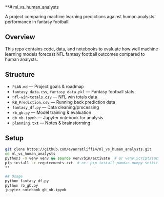 **# ml_vs_human_analysts

A project comparing machine learning predictions against human analysts’ performance in fantasy football.

## Overview
This repo contains code, data, and notebooks to evaluate how well machine learning models forecast NFL fantasy football outcomes compared to human analysts.

## Structure
- `PLAN.md` — Project goals & roadmap  
- `fantasy_data.csv`, `fantasy_data.pkl` — Fantasy football stats  
- `nfl-win-totals.csv` — NFL win totals data  
- `RB_Prediction.csv` — Running back prediction data  
- `fantasy_df.py` — Data cleaning/processing  
- `rb_gb.py` — Model training & evaluation  
- `gb_nb.ipynb` — Jupyter notebook for analysis  
- `planning.txt` — Notes & brainstorming  

## Setup
```bash
git clone https://github.com/evanratliff14/ml_vs_human_analysts.git
cd ml_vs_human_analysts
python3 -m venv venv && source venv/bin/activate  # or venv\Scripts\activate on Windows
pip install -r requirements.txt  # or: pip install pandas numpy scikit-learn jupyter
**

## Usage
python fantasy_df.py
python rb_gb.py
jupyter notebook gb_nb.ipynb
